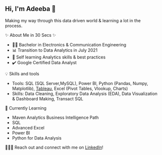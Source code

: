 ## Hi, I'm Adeeba 🙋 ##

 Making my way through this data driven world & learning a lot in the process.

✨ About Me in 30 Secs ✨
* :woman_student: Bachelor in Electronics & Communication Engineering
* 📊 Transition to Data Analytics in July 2021
* 📝 Self learning Analytics skills & best practices
* :heavy_check_mark: Google Certified Data Analyst

💡 Skills and tools

* Tools: SQL (SQL Server,MySQL), Power BI, Python (Pandas, Numpy, Matplotlib), [Tableau](https://public.tableau.com/app/profile/latheef.adeeba), Excel (Pivot Tables, Vlookup, Charts)
* Skills: Data Cleaning, Exploratory Data Analysis (EDA), Data Visualization & Dashboard Making, Transact SQL


📝 Currently Learning
* Maven Analytics Business Intelligence Path
* SQL
* Advanced Excel
* Power BI
* Python for Data Analysis


🙋🏻‍♀️ Reach out and connect with me on [LinkedIn](https://www.linkedin.com/in/adeeba-latheef)!


